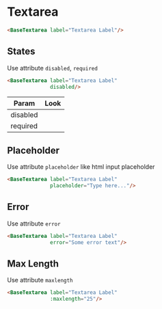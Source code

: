 # Textarea

<div class="mt-4">
    <base-textarea v-model="text" label="Textarea Label"></base-textarea>
</div>

```html
<BaseTextarea label="Textarea Label"/>
```

<div class="h-12"></div>

## States

Use attribute `disabled`, `required`

```html
<BaseTextarea label="Textarea Label"
              disabled/>
```

| Param    | Look                                                                         |
| -------- | ---------------------------------------------------------------------------- |
| disabled | <base-textarea class="w-40" disabled label="Textarea Label"></base-textarea> |
| required | <base-textarea class="w-40" required label="Textarea Label"></base-textarea> |

<div class="h-12"></div>

## Placeholder

Use attribute `placeholder` like html input placeholder

<div class="mt-4">
    <base-textarea placeholder="Type here..." label="Textarea Label"></base-textarea>
</div>

```html
<BaseTextarea label="Textarea Label"
              placeholder="Type here..."/>
```

<div class="h-12"></div>

## Error

Use attribute `error`

<div class="mt-4">
    <base-textarea error="Some error text" label="Textarea Label"></base-textarea>
</div>

```html
<BaseTextarea label="Textarea Label"
              error="Some error text"/>
```

<div class="h-12"></div>

## Max Length

Use attribute `maxlength`

<div class="mt-4">
    <base-textarea v-model="maxlength" :maxlength="25" label="Textarea Label"></base-textarea>
</div>

```html
<BaseTextarea label="Textarea Label"
              :maxlength="25"/>
```

<script>
export default {
  data () {
    return {
      maxlength: ''
    }
  }
}
</script>
